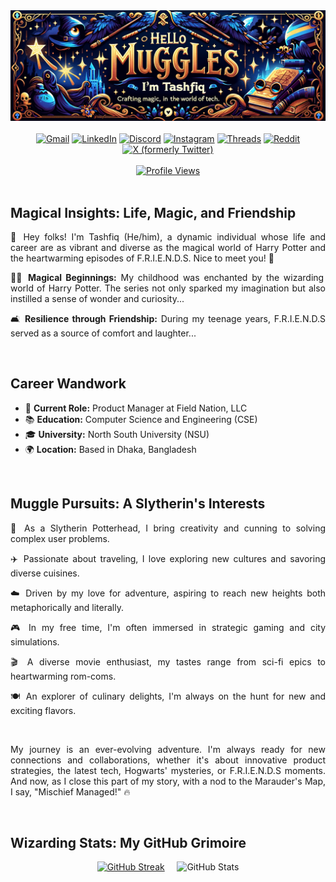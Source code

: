 <!-- Banner Image -->
<div align="center">
  <img src="https://github.com/tashfiqul-islam/tashfiqul-islam/blob/main/tashfiq-islam.png" alt="Tashfiq Islam Banner" />
</div>

<br>

<!-- Social Media Badges -->
<div align="center">
  <a href="mailto:tashfiq61@gmail.com"><img src="https://img.shields.io/badge/Gmail-D14836?style=for-the-badge&logo=gmail&logoColor=white" alt="Gmail"/></a>
  <a href="https://www.linkedin.com/in/tashfiqulislam/"><img src="https://img.shields.io/badge/LinkedIn-0077B5?style=for-the-badge&logo=linkedin&logoColor=white" alt="LinkedIn"/></a>
  <a href="https://discordapp.com/users/257896257740079105"><img src="https://img.shields.io/badge/Discord-7289DA?style=for-the-badge&logo=discord&logoColor=white" alt="Discord"/></a>
  <a href="https://www.instagram.com/_tashfiqulislam/"><img src="https://img.shields.io/badge/Instagram-E4405F?style=for-the-badge&logo=instagram&logoColor=white" alt="Instagram"/></a>
  <a href="https://www.threads.net/@_tashfiqulislam"><img src="https://img.shields.io/badge/Threads-000000?style=for-the-badge&logo=Threads&logoColor=white" alt="Threads"/></a>
  <a href="https://www.reddit.com/user/DeadShotss/"><img src="https://img.shields.io/badge/Reddit-FF4500?style=for-the-badge&logo=reddit&logoColor=white" alt="Reddit"/></a>
  <a href="https://twitter.com/_tashfiqulislam"><img src="https://img.shields.io/badge/X-000000.svg?style=for-the-badge&logo=X&logoColor=white" alt="X (formerly Twitter)"/></a>
</div> 

<br>

<!-- Profile Views Counter -->
<div align="center">
  <a href="https://github.com/tashfiqul-islam/"><img src="https://komarev.com/ghpvc/?username=tashfiqul-islam&label=PROFILE+VIEWS&style=for-the-badge&base=42" alt="Profile Views"/></a>
</div>

<br>

<!-- Magical Insights Section -->
<div style="text-align: justify;">
  <h2>Magical Insights: Life, Magic, and Friendship</h2>
  <p>👋 Hey folks! I'm Tashfiq (He/him), a dynamic individual whose life and career are as vibrant and diverse as the magical world of Harry Potter and the heartwarming episodes of F.R.I.E.N.D.S. Nice to meet you! 🍻</p>
  <p>🧙‍♂️ <strong>Magical Beginnings:</strong> My childhood was enchanted by the wizarding world of Harry Potter. The series not only sparked my imagination but also instilled a sense of wonder and curiosity...</p>
  <p>🛋️ <strong>Resilience through Friendship:</strong> During my teenage years, F.R.I.E.N.D.S served as a source of comfort and laughter...</p>
</div> 

<br>

<!-- Career Wandwork Section -->
<div style="text-align: justify;">
  <h2>Career Wandwork</h2>
  <ul>
    <li>💼 <strong>Current Role:</strong> Product Manager at Field Nation, LLC</li>
    <li>📚 <strong>Education:</strong> Computer Science and Engineering (CSE)</li>
    <li>🎓 <strong>University:</strong> North South University (NSU)</li>
    <li>🌍 <strong>Location:</strong> Based in Dhaka, Bangladesh</li>
  </ul>
</div>

<br>

<!-- Muggle Pursuits Section -->
<div style="text-align: justify;">
  <h2>Muggle Pursuits: A Slytherin's Interests</h2>
  <p>🐍 As a Slytherin Potterhead, I bring creativity and cunning to solving complex user problems.</p>
  <p>✈️ Passionate about traveling, I love exploring new cultures and savoring diverse cuisines.</p>
  <p>☁️ Driven by my love for adventure, aspiring to reach new heights both metaphorically and literally.</p>
  <p>🎮 In my free time, I'm often immersed in strategic gaming and city simulations.</p>
  <p>🎬 A diverse movie enthusiast, my tastes range from sci-fi epics to heartwarming rom-coms.</p>
  <p>🍽️ An explorer of culinary delights, I'm always on the hunt for new and exciting flavors.</p>
</div>

<br>

<!-- Closing Section -->
<div style="text-align: justify;">
  <p>My journey is an ever-evolving adventure. I'm always ready for new connections and collaborations, whether it's about innovative product strategies, the latest tech, Hogwarts' mysteries, or F.R.I.E.N.D.S moments. And now, as I close this part of my story, with a nod to the Marauder's Map, I say, "Mischief Managed!" 🔥</p>
</div>

<br>

<!-- Wizarding Stats: My GitHub Grimoire -->
<div align="left">
  <h2>Wizarding Stats: My GitHub Grimoire</h2>
  <div align="center">
    <a href="https://git.io/streak-stats"><img height="172px" src="https://streak-stats.demolab.com?user=tashfiqul-islam&theme=holi-theme&card_width=467.5&hide_current_streak=true" alt="GitHub Streak"/></a>
    &nbsp; &nbsp;
    <img height="172px" src="https://github-readme-stats.vercel.app/api?username=tashfiqul-islam&show_icons=true&rank_icon=github&theme=holi" alt="GitHub Stats"/>
  </div>
</div>
